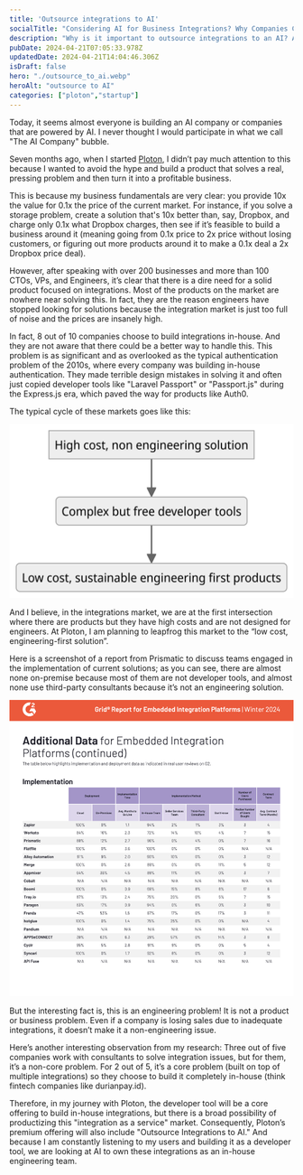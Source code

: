 ```yaml
---
title: 'Outsource integrations to AI'
socialTitle: "Considering AI for Business Integrations? Why Companies Can't Afford to Ignore This Trend"
description: "Why is it important to outsource integrations to an AI? And what is the current auth market hinting towards?"
pubDate: 2024-04-21T07:05:33.978Z
updatedDate: 2024-04-21T14:04:46.306Z
isDraft: false
hero: "./outsource_to_ai.webp"
heroAlt: "outsource to AI"
categories: ["ploton","startup"]
---
```


Today, it seems almost everyone is building an AI company or companies that are powered by AI. I never thought I would participate in what we call "The AI Company" bubble.

Seven months ago, when I started [Ploton](https://ploton.dev), I didn’t pay much attention to this because I wanted to avoid the hype and build a product that solves a real, pressing problem and then turn it into a profitable business.

This is because my business fundamentals are very clear: you provide 10x the value for 0.1x the price of the current market. For instance, if you solve a storage problem, create a solution that's 10x better than, say, Dropbox, and charge only 0.1x what Dropbox charges, then see if it’s feasible to build a business around it (meaning going from 0.1x price to 2x price without losing customers, or figuring out more products around it to make a 0.1x deal a 2x Dropbox price deal).

However, after speaking with over 200 businesses and more than 100 CTOs, VPs, and Engineers, it’s clear that there is a dire need for a solid product focused on integrations. Most of the products on the market are nowhere near solving this. In fact, they are the reason engineers have stopped looking for solutions because the integration market is just too full of noise and the prices are insanely high.

In fact, 8 out of 10 companies choose to build integrations in-house. And they are not aware that there could be a better way to handle this. This problem is as significant and as overlooked as the typical authentication problem of the 2010s, where every company was building in-house authentication. They made terrible design mistakes in solving it and often just copied developer tools like "Laravel Passport" or "Passport.js" during the Express.js era, which paved the way for products like Auth0.

The typical cycle of these markets goes like this:

![Integration market](./market.png)

And I believe, in the integrations market, we are at the first intersection where there are products but they have high costs and are not designed for engineers. At Ploton, I am planning to leapfrog this market to the “low cost, engineering-first solution”.

Here is a screenshot of a report from Prismatic to discuss teams engaged in the implementation of current solutions; as you can see, there are almost none on-premise because most of them are not developer tools, and almost none use third-party consultants because it’s not an engineering solution.

![Integrations survey](./survey_implementation.png)

But the interesting fact is, this is an engineering problem! It is not a product or business problem. Even if a company is losing sales due to inadequate integrations, it doesn’t make it a non-engineering issue.

Here’s another interesting observation from my research: Three out of five companies work with consultants to solve integration issues, but for them, it’s a non-core problem. For 2 out of 5, it’s a core problem (built on top of multiple integrations) so they choose to build it completely in-house (think fintech companies like durianpay.id).

Therefore, in my journey with Ploton, the developer tool will be a core offering to build in-house integrations, but there is a broad possibility of productizing this "integration as a service" market. Consequently, Ploton’s premium offering will also include "Outsource Integrations to AI." And because I am constantly listening to my users and building it as a developer tool, we are looking at AI to own these integrations as an in-house engineering team. 
